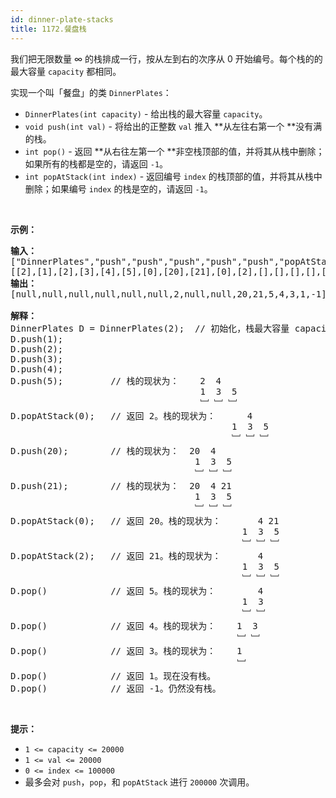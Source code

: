 ```yaml
---
id: dinner-plate-stacks
title: 1172.餐盘栈
---
```

我们把无限数量 ∞ 的栈排成一行，按从左到右的次序从 0 开始编号。每个栈的的最大容量 <code>capacity</code> 都相同。

实现一个叫「餐盘」的类 <code>DinnerPlates</code>：


- <code>DinnerPlates(int capacity)</code> - 给出栈的最大容量 <code>capacity</code>。
- <code>void push(int val)</code> - 将给出的正整数 <code>val</code> 推入 **从左往右第一个 **没有满的栈。
- <code>int pop()</code> - 返回 **从右往左第一个 **非空栈顶部的值，并将其从栈中删除；如果所有的栈都是空的，请返回 <code>-1</code>。
- <code>int popAtStack(int index)</code> - 返回编号 <code>index</code> 的栈顶部的值，并将其从栈中删除；如果编号 <code>index</code> 的栈是空的，请返回 <code>-1</code>。

 

**示例：**


<pre><strong>输入： </strong><br/>[&#34;DinnerPlates&#34;,&#34;push&#34;,&#34;push&#34;,&#34;push&#34;,&#34;push&#34;,&#34;push&#34;,&#34;popAtStack&#34;,&#34;push&#34;,&#34;push&#34;,&#34;popAtStack&#34;,&#34;popAtStack&#34;,&#34;pop&#34;,&#34;pop&#34;,&#34;pop&#34;,&#34;pop&#34;,&#34;pop&#34;]<br/>[[2],[1],[2],[3],[4],[5],[0],[20],[21],[0],[2],[],[],[],[],[]]<br/><strong>输出：</strong><br/>[null,null,null,null,null,null,2,null,null,20,21,5,4,3,1,-1]<br/><br/><strong>解释：</strong><br/>DinnerPlates D = DinnerPlates(2);  // 初始化，栈最大容量 capacity = 2<br/>D.push(1);<br/>D.push(2);<br/>D.push(3);<br/>D.push(4);<br/>D.push(5);         // 栈的现状为：    2  4<br/>                                    1  3  5<br/>                                    ﹈ ﹈ ﹈<br/>D.popAtStack(0);   // 返回 2。栈的现状为：      4<br/>                                          1  3  5<br/>                                          ﹈ ﹈ ﹈<br/>D.push(20);        // 栈的现状为：  20  4<br/>                                   1  3  5<br/>                                   ﹈ ﹈ ﹈<br/>D.push(21);        // 栈的现状为：  20  4 21<br/>                                   1  3  5<br/>                                   ﹈ ﹈ ﹈<br/>D.popAtStack(0);   // 返回 20。栈的现状为：       4 21<br/>                                            1  3  5<br/>                                            ﹈ ﹈ ﹈<br/>D.popAtStack(2);   // 返回 21。栈的现状为：       4<br/>                                            1  3  5<br/>                                            ﹈ ﹈ ﹈ <br/>D.pop()            // 返回 5。栈的现状为：        4<br/>                                            1  3 <br/>                                            ﹈ ﹈  <br/>D.pop()            // 返回 4。栈的现状为：    1  3 <br/>                                           ﹈ ﹈   <br/>D.pop()            // 返回 3。栈的现状为：    1 <br/>                                           ﹈   <br/>D.pop()            // 返回 1。现在没有栈。<br/>D.pop()            // 返回 -1。仍然没有栈。<br/></pre>

 

**提示：**


- <code>1 &lt;= capacity &lt;= 20000</code>
- <code>1 &lt;= val &lt;= 20000</code>
- <code>0 &lt;= index &lt;= 100000</code>
- 最多会对 <code>push</code>，<code>pop</code>，和 <code>popAtStack</code> 进行 <code>200000</code> 次调用。
